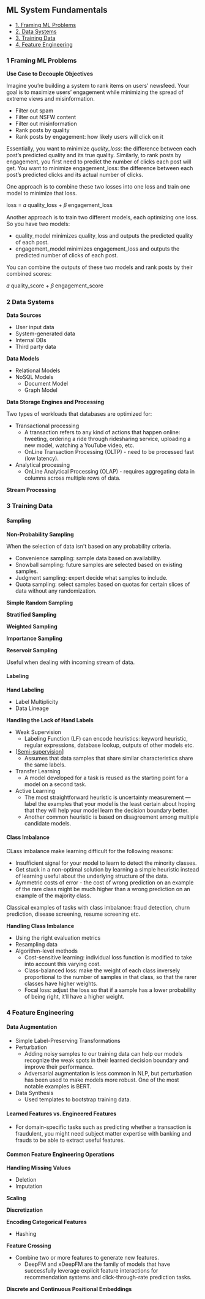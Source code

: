 ## ML System Fundamentals

- [1. Framing ML Problems](#1-Framing-ML-Problems) 
- [2. Data Systems](#2-Data-Systems)
- [3. Training Data](#3-Training-Data)
- [4. Feature Engineering](#4-Feature-Engineering)


### 1 Framing ML Problems

**Use Case to Decouple Objectives**

Imagine you’re building a system to rank items on users’ newsfeed. Your goal is to maximize users’ engagement while minimizing the spread of extreme views and misinformation.

- Filter out spam
- Filter out NSFW content
- Filter out misinformation
- Rank posts by quality
- Rank posts by engagement: how likely users will click on it

Essentially, you want to minimize *quality_loss*: the difference between each post’s predicted quality and its true quality. Similarly, to rank posts by engagement, you first need to predict the number of clicks each post will get. You want to minimize engagement_loss: the difference between each post’s predicted clicks and its actual number of clicks.

One approach is to combine these two losses into one loss and train one model to minimize that loss.

loss = 𝛼 quality_loss + 𝛽 engagement_loss

Another approach is to train two different models, each optimizing one loss. So you have two models:
- quality_model minimizes quality_loss and outputs the predicted quality of each post.
- engagement_model minimizes engagement_loss and outputs the predicted number of clicks of each post.

You can combine the outputs of these two models and rank posts by their combined scores:

𝛼 quality_score + 𝛽 engagement_score


### 2 Data Systems

**Data Sources**

- User input data
- System-generated data
- Internal DBs
- Third party data

**Data Models**

- Relational Models
- NoSQL Models
  - Document Model
  - Graph Model

**Data Storage Engines and Processing**

Two types of workloads that databases are optimized for: 
- Transactional processing
  - A transaction refers to any kind of actions that happen online: tweeting, ordering a ride through ridesharing service, uploading a new model, watching a YouTube video, etc.
  - OnLine Transaction Processing (OLTP) - need to be processed fast (low latency).
- Analytical processing
  - OnLine Analytical Processing (OLAP) - requires aggregating data in columns across multiple rows of data.

**Stream Processing**

### 3 Training Data

#### Sampling

**Non-Probability Sampling**

When the selection of data isn't based on any probability criteria.
- Convenience sampling: sample data based on availability.
- Snowball sampling: future samples are selected based on existing samples.
- Judgment sampling: expert decide what samples to include.
- Quota sampling: select samples based on quotas for certain slices of data without any randomization.

**Simple Random Sampling**

**Stratified Sampling**

**Weighted Sampling**

**Importance Sampling**

**Reservoir Sampling**

Useful when dealing with incoming stream of data.

#### Labeling

**Hand Labeling**

- Label Multiplicity
- Data Lineage

**Handling the Lack of Hand Labels**

- Weak Supervision
  - Labeling Function (LF) can encode heuristics: keyword heuristic, regular expressions, database lookup, outputs of other models etc.
- [[Semi-supervision]](https://pages.cs.wisc.edu/~jerryzhu/pub/ssl_survey.pdf)
  - Assumes that data samples that share similar characteristics share the same labels. 
- Transfer Learning
  - A model developed for a task is reused as the starting point for a model on a second task.
- Active Learning
  - The most straightforward heuristic is uncertainty measurement — label the examples that your model is the least certain about hoping that they will help your model learn the decision boundary better. 
  - Another common heuristic is based on disagreement among multiple candidate models.

#### Class Imbalance

CLass imbalance make learning difficult for the following reasons:
- Insufficient signal for your model to learn to detect the minority classes.
- Get stuck in a non-optimal solution by learning a simple heuristic instead of learning useful about the underlying structure of the data.
- Aymmetric costs of error - the cost of wrong prediction on an example of the rare class might be much higher than a wrong prediction on an example of the majority class.

Classical examples of tasks with class imbalance: fraud detection, churn prediction, disease screening, resume screening etc.

**Handling Class Imbalance**

- Using the right evaluation metrics
- Resampling data
- Algorithm-level methods
  - Cost-sensitive learning: individual loss function is modified to take into account this varying cost.
  - Class-balanced loss: make the weight of each class inversely proportional to the number of samples in that class, so that the rarer classes have higher weights.
  - Focal loss: adjust the loss so that if a sample has a lower probability of being right, it’ll have a higher weight.

### 4 Feature Engineering

#### Data Augmentation

- Simple Label-Preserving Transformations 
- Perturbation
  - Adding noisy samples to our training data can help our models recognize the weak spots in their learned decision boundary and improve their performance. 
  - Adversarial augmentation is less common in NLP, but perturbation has been used to make models more robust. One of the most notable examples is BERT.
- Data Synthesis
  - Used templates to bootstrap training data.

#### Learned Features vs. Engineered Features

- For domain-specific tasks such as predicting whether a transaction is fraudulent, you might need subject matter expertise with banking and frauds to be able to extract useful features.

#### Common Feature Engineering Operations

**Handling Missing Values**
- Deletion
- Imputation

**Scaling**

**Discretization**

**Encoding Categorical Features**
- Hashing

**Feature Crossing**
- Combine two or more features to generate new features.
  - DeepFM and xDeepFM are the family of models that have successfully leverage explicit feature interactions for recommendation systems and click-through-rate prediction tasks.

**Discrete and Continuous Positional Embeddings**



